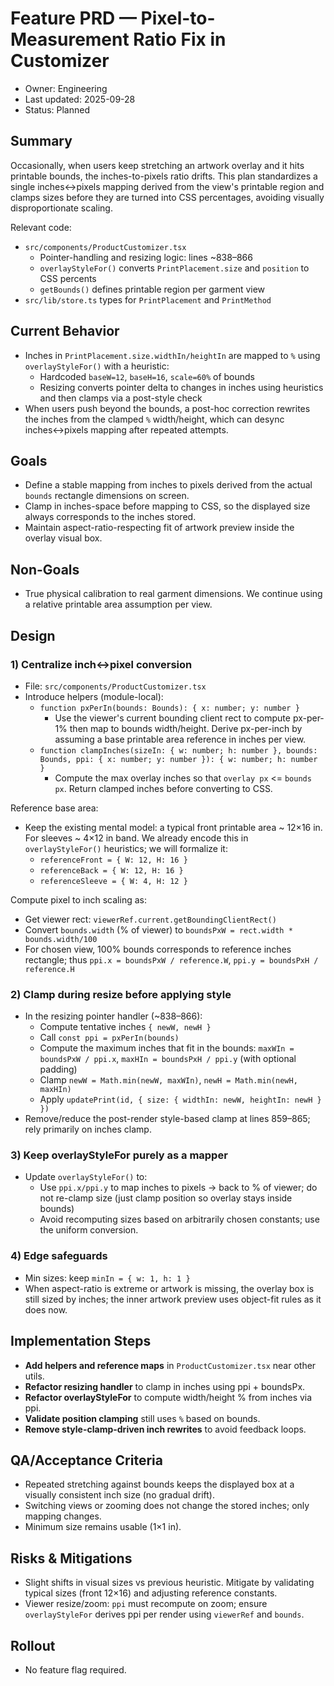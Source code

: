 # Feature PRD — Pixel-to-Measurement Ratio Fix in Customizer

- Owner: Engineering
- Last updated: 2025-09-28
- Status: Planned

## Summary
Occasionally, when users keep stretching an artwork overlay and it hits printable bounds, the inches-to-pixels ratio drifts. This plan standardizes a single inches↔pixels mapping derived from the view's printable region and clamps sizes before they are turned into CSS percentages, avoiding visually disproportionate scaling.

Relevant code:
- `src/components/ProductCustomizer.tsx`
  - Pointer-handling and resizing logic: lines ~838–866
  - `overlayStyleFor()` converts `PrintPlacement.size` and `position` to CSS percents
  - `getBounds()` defines printable region per garment view
- `src/lib/store.ts` types for `PrintPlacement` and `PrintMethod`

## Current Behavior
- Inches in `PrintPlacement.size.widthIn/heightIn` are mapped to `%` using `overlayStyleFor()` with a heuristic:
  - Hardcoded `baseW=12`, `baseH=16`, `scale=60%` of bounds
  - Resizing converts pointer delta to changes in inches using heuristics and then clamps via a post-style check
- When users push beyond the bounds, a post-hoc correction rewrites the inches from the clamped `%` width/height, which can desync inches↔pixels mapping after repeated attempts.

## Goals
- Define a stable mapping from inches to pixels derived from the actual `bounds` rectangle dimensions on screen.
- Clamp in inches-space before mapping to CSS, so the displayed size always corresponds to the inches stored.
- Maintain aspect-ratio-respecting fit of artwork preview inside the overlay visual box.

## Non-Goals
- True physical calibration to real garment dimensions. We continue using a relative printable area assumption per view.

## Design

### 1) Centralize inch↔pixel conversion
- File: `src/components/ProductCustomizer.tsx`
- Introduce helpers (module-local):
  - `function pxPerIn(bounds: Bounds): { x: number; y: number }`
    - Use the viewer's current bounding client rect to compute px-per-1% then map to bounds width/height. Derive px-per-inch by assuming a base printable area reference in inches per view.
  - `function clampInches(sizeIn: { w: number; h: number }, bounds: Bounds, ppi: { x: number; y: number }): { w: number; h: number }`
    - Compute the max overlay inches so that `overlay px` <= `bounds px`. Return clamped inches before converting to CSS.

Reference base area:
- Keep the existing mental model: a typical front printable area ~ 12×16 in. For sleeves ~ 4×12 in band. We already encode this in `overlayStyleFor()` heuristics; we will formalize it:
  - `referenceFront = { W: 12, H: 16 }`
  - `referenceBack = { W: 12, H: 16 }`
  - `referenceSleeve = { W: 4, H: 12 }`

Compute pixel to inch scaling as:
- Get viewer rect: `viewerRef.current.getBoundingClientRect()`
- Convert `bounds.width` (% of viewer) to `boundsPxW = rect.width * bounds.width/100`
- For chosen view, 100% bounds corresponds to reference inches rectangle; thus `ppi.x = boundsPxW / reference.W`, `ppi.y = boundsPxH / reference.H`

### 2) Clamp during resize before applying style
- In the resizing pointer handler (~838–866):
  - Compute tentative inches `{ newW, newH }`
  - Call `const ppi = pxPerIn(bounds)`
  - Compute the maximum inches that fit in the bounds: `maxWIn = boundsPxW / ppi.x`, `maxHIn = boundsPxH / ppi.y` (with optional padding)
  - Clamp `newW = Math.min(newW, maxWIn)`, `newH = Math.min(newH, maxHIn)`
  - Apply `updatePrint(id, { size: { widthIn: newW, heightIn: newH } })`
- Remove/reduce the post-render style-based clamp at lines 859–865; rely primarily on inches clamp.

### 3) Keep overlayStyleFor purely as a mapper
- Update `overlayStyleFor()` to:
  - Use `ppi.x/ppi.y` to map inches to pixels -> back to % of viewer; do not re-clamp size (just clamp position so overlay stays inside bounds)
  - Avoid recomputing sizes based on arbitrarily chosen constants; use the uniform conversion.

### 4) Edge safeguards
- Min sizes: keep `minIn = { w: 1, h: 1 }`
- When aspect-ratio is extreme or artwork is missing, the overlay box is still sized by inches; the inner artwork preview uses object-fit rules as it does now.

## Implementation Steps
- **Add helpers and reference maps** in `ProductCustomizer.tsx` near other utils.
- **Refactor resizing handler** to clamp in inches using ppi + boundsPx.
- **Refactor overlayStyleFor** to compute width/height % from inches via ppi.
- **Validate position clamping** still uses `%` based on bounds.
- **Remove style-clamp-driven inch rewrites** to avoid feedback loops.

## QA/Acceptance Criteria
- Repeated stretching against bounds keeps the displayed box at a visually consistent inch size (no gradual drift).
- Switching views or zooming does not change the stored inches; only mapping changes.
- Minimum size remains usable (1×1 in).

## Risks & Mitigations
- Slight shifts in visual sizes vs previous heuristic. Mitigate by validating typical sizes (front 12×16) and adjusting reference constants.
- Viewer resize/zoom: `ppi` must recompute on zoom; ensure `overlayStyleFor` derives ppi per render using `viewerRef` and `bounds`.

## Rollout
- No feature flag required.
